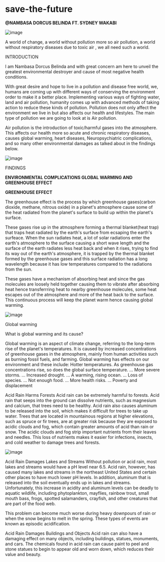 # save-the-future
**@NAMBASA DORCUS BELINDA FT. SYDNEY WAKABI**

![image](https://github.com/sydneypack/save-the-future/assets/96417805/5c359b6a-fb7a-4a64-ad9f-94b85be2c07c)

A world of change, a world without pollution more so air pollution, a world without respiratory diseases due to toxic air , we all need such a world.

INTRODUCTION

I am Nambasa Dorcus Belinda and with great concern am here to unveil the greatest environmental destroyer and cause of most negative health conditions.

With great desire and hope to live in a pollution and disease free world, we, humans are coming up with different ways of conserving the environment order to make it a better place. Implementing various ways of fighting water, land and air pollution, humanity comes up with advanced methods of taking action to reduce these kinds of pollution. Pollution does not only affect the environment we live in but also affects our health and lifestyles. The main type of pollution we are going to look at is Air pollution.

Air pollution is the introduction of toxic/harmful gases into the atmosphere. This affects our health more so acute and chronic respiratory diseases, causes global warming, heart diseases, Neuropsychiatric complications, and so many other environmental damages as talked about in the findings below.

![image](https://github.com/sydneypack/save-the-future/assets/96417805/87292b7b-a914-4c44-95a1-73f26aa3c1f9)

FINDINGS

**ENVIRONMENTAL COMPLICATIONS GLOBAL WARMING AND GREENHOUSE EFFECT**

**GREENHOUSE EFFECT** 

The greenhouse effect is the process by which greenhouse gases(carbon dioxide, methane, nitrous oxide) in a planet's atmosphere cause some of the heat radiated from the planet's surface to build up within the planet's surface.

These gases rise up in the atmosphere forming a thermal blanket(heat trap) that traps heat radiated by the earth's surface from ecsaping the earth's surfeace. When the sun radiates heat, a lot of solar radiations enter the earth's atmosphere to the surface causing a short wave length and the surface of the earth radiates less heat back and when it rises, trying to find its way out of the earth's atmosphere, it is trapped by the thermal blanket formed by the greenhouse gases and this surface radiation has a long wavelength because it has low temperatures compared to the radiations from the sun.

These gases have a mechanism of absorbing heat and since the gas molecules are loosely held together causing them to vibrate after absorbing heat hence transferrring heat to nearby greenhouse molecules, some heat escapes out of the atmosphere and more of the heat back to the surface. This continuous process will keep the planet warm hence causing global warming.

![image](https://github.com/sydneypack/save-the-future/assets/96417805/9ad74c40-327d-4870-a4d7-ee0d85414f1b)

Global warming

What is global warming and its cause?

Global warming is an aspect of climate change, referring to the long-term rise of the planet's temperatures. It is caused by increased concentrations of greenhouse gases in the atmosphere, mainly from human activities such as burning fossil fuels, and farming. Global warming has effects on our environment and these include: Hotter temperatures. As greenhouse gas concentrations rise, so does the global surface temperature. ... More severe storms. ... Increased drought. ... A warming, rising ocean. ... Loss of species. ... Not enough food. ... More health risks. ... Poverty and displacement

Acid Rain Harms Forests Acid rain can be extremely harmful to forests. Acid rain that seeps into the ground can dissolve nutrients, such as magnesium and calcium, that trees need to be healthy. Acid rain also causes aluminum to be released into the soil, which makes it difficult for trees to take up water. Trees that are located in mountainous regions at higher elevations, such as spruce or fir trees, are at greater risk because they are exposed to acidic clouds and fog, which contain greater amounts of acid than rain or snow. The acidic clouds and fog strip important nutrients from their leaves and needles. This loss of nutrients makes it easier for infections, insects, and cold weather to damage trees and forests.

![image](https://github.com/sydneypack/save-the-future/assets/96417805/39b5a38c-7e94-4659-a211-833ca98f4d59)


Acid Rain Damages Lakes and Streams Without pollution or acid rain, most lakes and streams would have a pH level near 6.5. Acid rain, however, has caused many lakes and streams in the northeast United States and certain other places to have much lower pH levels. In addition, aluminum that is released into the soil eventually ends up in lakes and streams. Unfortunately, this increase in acidity and aluminum levels can be deadly to aquatic wildlife, including phytoplankton, mayflies, rainbow trout, small mouth bass, frogs, spotted salamanders, crayfish, and other creatures that are part of the food web.

This problem can become much worse during heavy downpours of rain or when the snow begins to melt in the spring. These types of events are known as episodic acidification.

Acid Rain Damages Buildings and Objects Acid rain can also have a damaging effect on many objects, including buildings, statues, monuments, and cars. The chemicals found in acid rain can cause paint to peel and stone statues to begin to appear old and worn down, which reduces their value and beauty.
